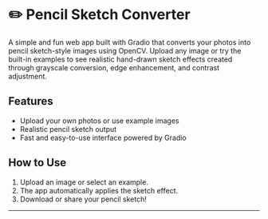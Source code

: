 
# ✏️ Pencil Sketch Converter

A simple and fun web app built with Gradio that converts your photos into pencil sketch-style images using OpenCV. Upload any image or try the built-in examples to see realistic hand-drawn sketch effects created through grayscale conversion, edge enhancement, and contrast adjustment.

## Features

- Upload your own photos or use example images
- Realistic pencil sketch output
- Fast and easy-to-use interface powered by Gradio

## How to Use

1. Upload an image or select an example.
2. The app automatically applies the sketch effect.
3. Download or share your pencil sketch!

---